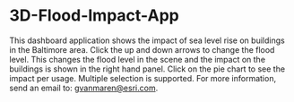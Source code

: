 # 3D-Flood-Impact-App
This dashboard application shows the impact of sea level rise on buildings in the Baltimore area. Click the up and down arrows to change the flood level. This changes the flood level in the scene and the impact on the buildings is shown in the right hand panel. Click on the pie chart to see the impact per usage. Multiple selection is supported. For more information, send an email to: gvanmaren@esri.com.
